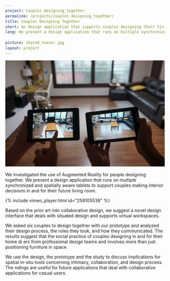 ```yaml
---
project: couples_designing_together
permalink: /projects/couples_designing_together/
title: Couples Designing Together
short: An design application that supports couples designing their living room together.
long: We present a design application that runs on multiple synchronized and spatially aware tablets to support couples making interior decisions in and for their future living room.

picture: shared_teaser.jpg
layout: project
---
```


![The ShareD application runs on multiple synchronized tablets](img/shared.jpg)

We investigated the use of Augmented Reality for people designing together. We present a design application that runs on multiple synchronized and spatially aware tablets to support couples making interior decisions in and for their future living room. 

{% include vimeo_player.html id="259105536" %}

Based on the prior art into collaborative design, we suggest a novel design interface that deals with situated design and supports virtual workspaces. 

We asked six couples to design together with our prototype and analyzed their design process, the roles they took, and how they communicated. The results suggest that the social practice of couples designing in and for their home di ers from professional design teams and involves more than just positioning furniture in space. 


We use the design, the prototype and the study to discuss implications for spatial in-situ tools concerning intimacy, collaboration, and design process. The  ndings are useful for future applications that deal with collaborative applications for casual users.
